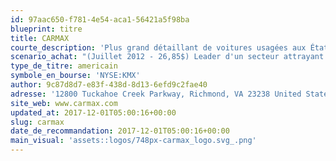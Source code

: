 ```yaml
---
id: 97aac650-f781-4e54-aca1-56421a5f98ba
blueprint: titre
title: CARMAX
courte_description: 'Plus grand détaillant de voitures usagées aux États-Unis'
scenario_achat: "(Juillet 2012 - 26,85$) Leader d'un secteur attrayant à long terme = vente de voitures usagées. Modèle d'affaires attrayant qui révolutionne cette industrie. Barrières : modèle d'affaires (réputation), marque de commerce, économies d'échelle. Ouvre des magasins à un rythme rapide (+ 10%/an), ce qui affecte la profitabilité à court terme mais positif à long terme. Fort potentiel de croissance géographique; a environ 5 % du marché national. Bilan solide. Mérite une évaluation similaire à celle du marché."
type_de_titre: americain
symbole_en_bourse: 'NYSE:KMX'
author: 9c87d8d7-e83f-438d-8d13-6efd9c2fae40
adresse: '12800 Tuckahoe Creek Parkway, Richmond, VA 23238 United States'
site_web: www.carmax.com
updated_at: 2017-12-01T05:00:16+00:00
slug: carmax
date_de_recommandation: 2017-12-01T05:00:16+00:00
main_visual: 'assets::logos/748px-carmax_logo.svg_.png'
---
```

